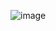 ![image](https://user-images.githubusercontent.com/63789702/187469310-1ff7eb8c-4c03-49be-adee-7bc62ebc1c03.png)
